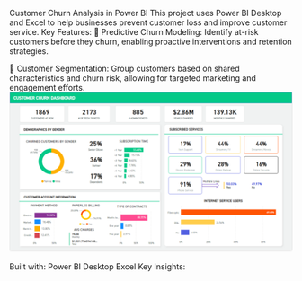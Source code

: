 Customer Churn Analysis in Power BI
This project uses Power BI Desktop and Excel to help businesses prevent customer loss and improve customer service.
Key Features:
📌 Predictive Churn Modeling: Identify at-risk customers before they churn, enabling proactive interventions and retention strategies.

📌 Customer Segmentation: Group customers based on shared characteristics and churn risk, allowing for targeted marketing and engagement efforts.
![Customer Churn Dashboard](https://raw.githubusercontent.com/7777Nitin/power-bi-4/main/Customer%20Churn%20Dashboard.png)

Built with:
Power BI Desktop
Excel
Key Insights:


